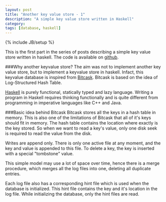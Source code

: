 ```yaml
---
layout: post
title: "Another key value store - 1"
description: "A simple key value store written in Haskell"
category:
tags: [database, haskell]
---
```

{% include JB/setup %}

This is the first part in the series of posts describing a simple key value store written in haskell.
The code is available on [github](https://github.com/igniting/keyvalue).

###Why another keyvalue store?
The aim was not to implement another key value store, but to implement a keyvalue store in haskell. Infact, this keyvalue database is inspired from [Bitcask](https://github.com/basho/bitcask). Bitcask is based on the idea of Log-Structured Hash Table.

[Haskell](https://www.haskell.org) is purely functional, statically typed and lazy language. Writing a program in Haskell requires thinking functionally and is quite different from programming in imperative languages like C++ and Java.

###Basic idea behind Bitcask
Bitcask stores all the keys in a hash table in memory. This is also one of the limitations of Bitcask that all of it's keys should fit in memory. The hash table contains the location where exactly is the key stored. So when we want to read a key's value, only one disk seek is required to read the value from the disk.

Writes are append only. There is only one active file at any moment, and the key and value is appended to this file. To delete a key, the key is inserted with a special "tombstone" value.

This simple model may use a lot of space over time, hence there is a merge procedure, which merges all the log files into one, deleting all duplicate entries.

Each log file also has a corresponding hint file which is used when the database is initialized. This hint file contains the key and it's location in the log file. While initializing the database, only the hint files are read.
